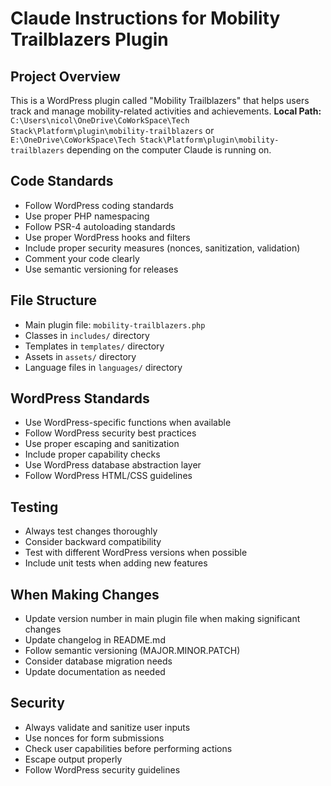 # Claude Instructions for Mobility Trailblazers Plugin

## Project Overview
This is a WordPress plugin called "Mobility Trailblazers" that helps users track and manage mobility-related activities and achievements.
**Local Path:** `C:\Users\nicol\OneDrive\CoWorkSpace\Tech Stack\Platform\plugin\mobility-trailblazers` or `E:\OneDrive\CoWorkSpace\Tech Stack\Platform\plugin\mobility-trailblazers` depending on the computer Claude is running on.

## Code Standards
- Follow WordPress coding standards
- Use proper PHP namespacing
- Follow PSR-4 autoloading standards
- Use proper WordPress hooks and filters
- Include proper security measures (nonces, sanitization, validation)
- Comment your code clearly
- Use semantic versioning for releases

## File Structure
- Main plugin file: `mobility-trailblazers.php`
- Classes in `includes/` directory
- Templates in `templates/` directory
- Assets in `assets/` directory
- Language files in `languages/` directory

## WordPress Standards
- Use WordPress-specific functions when available
- Follow WordPress security best practices
- Use proper escaping and sanitization
- Include proper capability checks
- Use WordPress database abstraction layer
- Follow WordPress HTML/CSS guidelines

## Testing
- Always test changes thoroughly
- Consider backward compatibility
- Test with different WordPress versions when possible
- Include unit tests when adding new features

## When Making Changes
- Update version number in main plugin file when making significant changes
- Update changelog in README.md
- Follow semantic versioning (MAJOR.MINOR.PATCH)
- Consider database migration needs
- Update documentation as needed

## Security
- Always validate and sanitize user inputs
- Use nonces for form submissions
- Check user capabilities before performing actions
- Escape output properly
- Follow WordPress security guidelines
